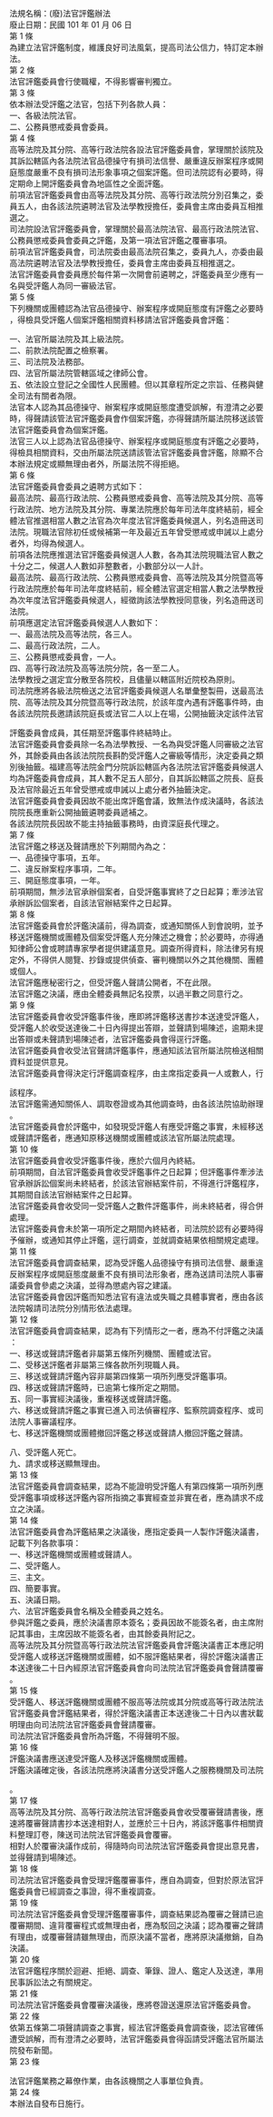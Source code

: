 法規名稱：(廢)法官評鑑辦法  
廢止日期：民國 101 年 01 月 06 日  
第 1 條  
為建立法官評鑑制度，維護良好司法風氣，提高司法公信力，特訂定本辦  
法。  
第 2 條  
法官評鑑委員會行使職權，不得影響審判獨立。  
第 3 條  
依本辦法受評鑑之法官，包括下列各款人員：  
一、各級法院法官。  
二、公務員懲戒委員會委員。  
第 4 條  
高等法院及其分院、高等行政法院各設法官評鑑委員會，掌理關於該院及  
其訴訟轄區內各法院法官品德操守有損司法信譽、嚴重違反辦案程序或開  
庭態度嚴重不良有損司法形象事項之個案評鑑。但司法院認有必要時，得  
定期命上開評鑑委員會為地區性之全面評鑑。  
前項法官評鑑委員會由高等法院及其分院、高等行政法院分別召集之，委  
員五人，由各該法院遴聘法官及法學教授擔任，委員會主席由委員互相推  
選之。  
司法院設法官評鑑委員會，掌理關於最高法院法官、最高行政法院法官、  
公務員懲戒委員會委員之評鑑，及第一項法官評鑑之覆審事項。  
前項法官評鑑委員會，司法院委由最高法院召集之，委員九人，亦委由最  
高法院遴聘法官及法學教授擔任，委員會主席由委員互相推選之。  
法官評鑑委員會委員應於每件第一次開會前遴聘之，評鑑委員至少應有一  
名與受評鑑人為同一審級法官。  
第 5 條  
下列機關或團體認為法官品德操守、辦案程序或開庭態度有評鑑之必要時  
，得檢具受評鑑人個案評鑑相關資料移請法官評鑑委員會評鑑：  


一、法官所屬法院及其上級法院。  
二、前款法院配置之檢察署。  
三、司法院及法務部。  
四、法官所屬法院管轄區域之律師公會。  
五、依法設立登記之全國性人民團體。但以其章程所定之宗旨、任務與健  
全司法有關者為限。  
法官本人認為其品德操守、辦案程序或開庭態度遭受誤解，有澄清之必要  
時，得聲請該管法官評鑑委員會作個案評鑑，亦得聲請所屬法院移送該管  
法官評鑑委員會為個案評鑑。  
法官三人以上認為法官品德操守、辦案程序或開庭態度有評鑑之必要時，  
得檢具相關資料，交由所屬法院送請該管法官評鑑委員會評鑑，除顯不合  
本辦法規定或顯無理由者外，所屬法院不得拒絕。  
第 6 條  
法官評鑑委員會委員之遴聘方式如下：  
最高法院、最高行政法院、公務員懲戒委員會、高等法院及其分院、高等  
行政法院、地方法院及其分院、專業法院應於每年司法年度終結前，經全  
體法官推選相當人數之法官為次年度法官評鑑委員候選人，列名造冊送司  
法院。現職法官除初任或候補第一年及最近五年曾受懲戒或申誡以上處分  
者外，均得為候選人。  
前項各法院應推選法官評鑑委員候選人人數，各為其法院現職法官人數之  
十分之二，候選人人數如非整數者，小數部分以一人計。  
最高法院、最高行政法院、公務員懲戒委員會、高等法院及其分院暨高等  
行政法院應於每年司法年度終結前，經全體法官選定相當人數之法學教授  
為次年度法官評鑑委員候選人，經徵詢該法學教授同意後，列名造冊送司  
法院。  
前項應選定法官評鑑委員候選人人數如下：  
一、最高法院及高等法院，各三人。  
二、最高行政法院，二人。  
三、公務員懲戒委員會，一人。  
四、高等行政法院及高等法院分院，各一至二人。  
法學教授之選定宜分散至各院校，且儘量以轄區附近院校為原則。  
司法院應將各級法院檢送之法官評鑑委員候選人名單彙整製冊，送最高法  
院、高等法院及其分院暨高等行政法院，於該年度內遇有評鑑事件時，由  
各該法院院長邀請該院庭長或法官二人以上在場，公開抽籤決定該件法官  


評鑑委員會成員，其任期至評鑑事件終結時止。  
法官評鑑委員會委員除一名為法學教授、一名為與受評鑑人同審級之法官  
外，其餘委員由各該法院院長斟酌受評鑑人之審級等情形，決定委員之類  
別後抽籤。福建高等法院金門分院訴訟轄區內各法院法官評鑑委員候選人  
均為評鑑委員會成員，其人數不足五人部分，自其訴訟轄區之院長、庭長  
及法官除最近五年曾受懲戒或申誡以上處分者外抽籤決定。  
法官評鑑委員會委員因故不能出席評鑑會議，致無法作成決議時，各該法  
院院長應重新公開抽籤遴聘委員遞補之。  
各該法院院長因故不能主持抽籤事務時，由資深庭長代理之。  
第 7 條  
法官評鑑之移送及聲請應於下列期間內為之：  
一、品德操守事項，五年。  
二、違反辦案程序事項，二年。  
三、開庭態度事項，一年。  
前項期間，無涉法官承辦個案者，自受評鑑事實終了之日起算；牽涉法官  
承辦訴訟個案者，自該法官辦結案件之日起算。  
第 8 條  
法官評鑑委員會於評鑑決議前，得為調查，或通知關係人到會說明，並予  
移送評鑑機關或團體及個案受評鑑人充分陳述之機會；於必要時，亦得通  
知律師公會或聘請專家學者提供建議意見。調查所得資料，除法律另有規  
定外，不得供人閱覽、抄錄或提供偵查、審判機關以外之其他機關、團體  
或個人。  
法官評鑑應秘密行之，但受評鑑人聲請公開者，不在此限。  
法官評鑑之決議，應由全體委員無記名投票，以過半數之同意行之。  
第 9 條  
法官評鑑委員會收受評鑑事件後，應即將評鑑移送書抄本送達受評鑑人，  
受評鑑人於收受送達後二十日內得提出答辯，並聲請到場陳述，逾期未提  
出答辯或未聲請到場陳述者，法官評鑑委員會得逕行評鑑。  
法官評鑑委員會收受法官聲請評鑑事件，應通知該法官所屬法院檢送相關  
資料並提供意見。  
法官評鑑委員會得決定行評鑑調查程序，由主席指定委員一人或數人，行  


該程序。  
法官評鑑需通知關係人、調取卷證或為其他調查時，由各該法院協助辦理  
。  
法官評鑑委員會於評鑑中，如發現受評鑑人有應受評鑑之事實，未經移送  
或聲請評鑑者，應通知原移送機關或團體或該法官所屬法院處理。  
第 10 條  
法官評鑑委員會收受評鑑事件後，應於六個月內終結。  
前項期間，自法官評鑑委員會收受評鑑事件之日起算；但評鑑事件牽涉法  
官承辦訴訟個案尚未終結者，於該法官辦結案件前，不得進行評鑑程序，  
其期間自該法官辦結案件之日起算。  
法官評鑑委員會收受同一受評鑑人之數件評鑑事件，尚未終結者，得合併  
處理。  
法官評鑑委員會未於第一項所定之期間內終結者，司法院於認有必要時得  
予催辦，或通知其停止評鑑，逕行調查，並就調查結果依相關規定處理。  
第 11 條  
法官評鑑委員會調查結果，認為受評鑑人品德操守有損司法信譽、嚴重違  
反辦案程序或開庭態度嚴重不良有損司法形象者，應為送請司法院人事審  
議委員會參處之決議，並得為懲處內容之建議。  
法官評鑑委員會因評鑑而知悉法官有違法或失職之具體事實者，應由各該  
法院報請司法院分別情形依法處理。  
第 12 條  
法官評鑑委員會調查結果，認為有下列情形之一者，應為不付評鑑之決議  
：  
一、移送或聲請評鑑者非屬第五條所列機關、團體或法官。  
二、受移送評鑑者非屬第三條各款所列現職人員。  
三、移送或聲請評鑑內容非屬第四條第一項所列應受評鑑事項。  
四、移送或聲請評鑑時，已逾第七條所定之期間。  
五、同一事實經決議後，重複移送或聲請評鑑。  
六、移送或聲請評鑑之事實已進入司法偵審程序、監察院調查程序、或司  
法院人事審議程序。  
七、移送評鑑機關或團體撤回評鑑之移送或聲請人撤回評鑑之聲請。  


八、受評鑑人死亡。  
九、請求或移送顯無理由。  
第 13 條  
法官評鑑委員會調查結果，認為不能證明受評鑑人有第四條第一項所列應  
受評鑑事項或移送評鑑內容所指摘之事實經查並非實在者，應為請求不成  
立之決議。  
第 14 條  
法官評鑑委員會為評鑑結果之決議後，應指定委員一人製作評鑑決議書，  
記載下列各款事項：  
一、移送評鑑機關或團體或聲請人。  
二、受評鑑人。  
三、主文。  
四、簡要事實。  
五、決議日期。  
六、法官評鑑委員會名稱及全體委員之姓名。  
參與評鑑之委員，應於決議書原本簽名；委員因故不能簽名者，由主席附  
記其事由，主席因故不能簽名者，由其餘委員附記之。  
高等法院及其分院暨高等行政法院法官評鑑委員會評鑑決議書正本應記明  
受評鑑人或移送評鑑機關或團體，如不服評鑑結果者，得於評鑑決議書正  
本送達後二十日內經原法官評鑑委員會向司法院法官評鑑委員會聲請覆審  
。  
第 15 條  
受評鑑人、移送評鑑機關或團體不服高等法院或其分院或高等行政法院法  
官評鑑委員會評鑑結果者，得於評鑑決議書正本送達後二十日內以書狀載  
明理由向司法院法官評鑑委員會聲請覆審。  
司法院法官評鑑委員會所為評鑑，不得聲明不服。  
第 16 條  
評鑑決議書應送達受評鑑人及移送評鑑機關或團體。  
評鑑決議確定後，各該法院應將決議書分送受評鑑人之服務機關及司法院  


。  
第 17 條  
高等法院及其分院、高等行政法院法官評鑑委員會收受覆審聲請書後，應  
速將覆審聲請書抄本送達相對人，並應於三十日內，將該評鑑事件相關資  
料整理訂卷，陳送司法院法官評鑑委員會覆審。  
相對人於覆審決議作成前，得隨時向司法院法官評鑑委員會提出意見書，  
並得聲請到場陳述。  
第 18 條  
司法院法官評鑑委員會受理評鑑覆審事件，應自為調查，但對於原法官評  
鑑委員會已經調查之事證，得不重複調查。  
第 19 條  
司法院法官評鑑委員會受理評鑑覆審事件，調查結果認為覆審之聲請已逾  
覆審期間、違背覆審程式或無理由者，應為駁回之決議；認為覆審之聲請  
有理由，或覆審聲請雖無理由，而原決議不當者，應將原決議撤銷，自為  
決議。  
第 20 條  
法官評鑑程序關於迴避、拒絕、調查、筆錄、證人、鑑定人及送達，準用  
民事訴訟法之有關規定。  
第 21 條  
司法院法官評鑑委員會覆審決議後，應將卷證送還原法官評鑑委員會。  
第 22 條  
依第五條第二項聲請調查之事實，經法官評鑑委員會調查後，認法官確係  
遭受誤解，而有澄清之必要時，法官評鑑委員會得函請受評鑑法官所屬法  
院發布新聞。  
第 23 條  


法官評鑑業務之幕僚作業，由各該機關之人事單位負責。  
第 24 條  
本辦法自發布日施行。  


